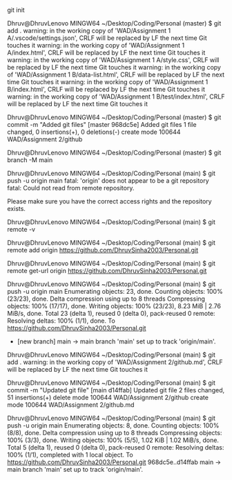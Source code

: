 git init 

Dhruv@DhruvLenovo MINGW64 ~/Desktop/Coding/Personal (master)
$ git add .
warning: in the working copy of 'WAD/Assignment 1 A/.vscode/settings.json', CRLF will be replaced by LF the next time Git touches it
warning: in the working copy of 'WAD/Assignment 1 A/index.html', CRLF will be replaced by LF the next time Git touches it
warning: in the working copy of 'WAD/Assignment 1 A/style.css', CRLF will be replaced by LF the next time Git touches it
warning: in the working copy of 'WAD/Assignment 1 B/data-list.html', CRLF will be replaced by LF the next time Git touches it
warning: in the working copy of 'WAD/Assignment 1 B/index.html', CRLF will be replaced by LF the next time Git touches it
warning: in the working copy of 'WAD/Assignment 1 B/test/index.html', CRLF will be replaced by LF the next time Git touches it


Dhruv@DhruvLenovo MINGW64 ~/Desktop/Coding/Personal (master)
$ git commit -m "Added git files"
[master 968dc5e] Added git files
 1 file changed, 0 insertions(+), 0 deletions(-)
 create mode 100644 WAD/Assignment 2/github

Dhruv@DhruvLenovo MINGW64 ~/Desktop/Coding/Personal (master)
$ git branch -M main

Dhruv@DhruvLenovo MINGW64 ~/Desktop/Coding/Personal (main)
$ git push -u origin main
fatal: 'origin' does not appear to be a git repository
fatal: Could not read from remote repository.

Please make sure you have the correct access rights
and the repository exists.

Dhruv@DhruvLenovo MINGW64 ~/Desktop/Coding/Personal (main)
$ git remote -v

Dhruv@DhruvLenovo MINGW64 ~/Desktop/Coding/Personal (main)
$ git remote add origin https://github.com/DhruvSinha2003/Personal.git

Dhruv@DhruvLenovo MINGW64 ~/Desktop/Coding/Personal (main)
$ git remote get-url origin
https://github.com/DhruvSinha2003/Personal.git

Dhruv@DhruvLenovo MINGW64 ~/Desktop/Coding/Personal (main)
$ git push -u origin main
Enumerating objects: 23, done.
Counting objects: 100% (23/23), done.
Delta compression using up to 8 threads
Compressing objects: 100% (17/17), done.
Writing objects: 100% (23/23), 8.23 MiB | 2.76 MiB/s, done.
Total 23 (delta 1), reused 0 (delta 0), pack-reused 0
remote: Resolving deltas: 100% (1/1), done.
To https://github.com/DhruvSinha2003/Personal.git
 * [new branch]      main -> main
branch 'main' set up to track 'origin/main'.

Dhruv@DhruvLenovo MINGW64 ~/Desktop/Coding/Personal (main)
$ git add .
warning: in the working copy of 'WAD/Assignment 2/github.md', CRLF will be replaced by LF the next time Git touches it

Dhruv@DhruvLenovo MINGW64 ~/Desktop/Coding/Personal (main)
$ git commit -m "Updated git file"
[main d14ffab] Updated git file
 2 files changed, 51 insertions(+)
 delete mode 100644 WAD/Assignment 2/github
 create mode 100644 WAD/Assignment 2/github.md

Dhruv@DhruvLenovo MINGW64 ~/Desktop/Coding/Personal (main)
$ git push -u origin main
Enumerating objects: 8, done.
Counting objects: 100% (8/8), done.
Delta compression using up to 8 threads
Compressing objects: 100% (3/3), done.
Writing objects: 100% (5/5), 1.02 KiB | 1.02 MiB/s, done.
Total 5 (delta 1), reused 0 (delta 0), pack-reused 0
remote: Resolving deltas: 100% (1/1), completed with 1 local object.
To https://github.com/DhruvSinha2003/Personal.git
   968dc5e..d14ffab  main -> main
branch 'main' set up to track 'origin/main'.
